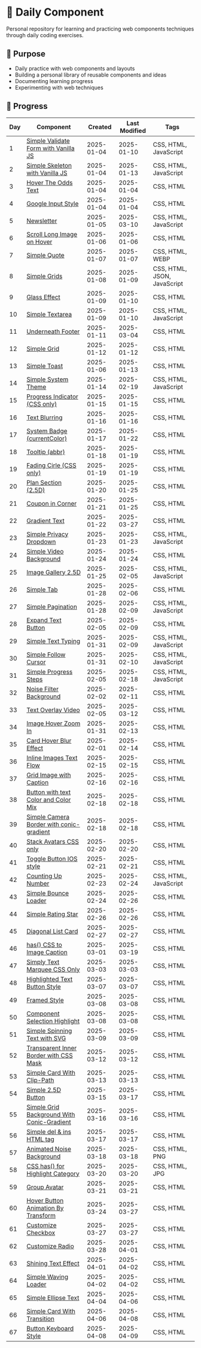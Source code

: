 # :snake: Daily Component

Personal repository for learning and practicing web components techniques through daily coding exercises.

## 🎯 Purpose

- Daily practice with web components and layouts
- Building a personal library of reusable components and ideas
- Documenting learning progress
- Experimenting with web techniques

## 📅 Progress

<!-- PROGRESS TABLE START -->

| Day | Component                                                                                              | Created    | Last Modified | Tags                        |
| --- | ------------------------------------------------------------------------------------------------------ | ---------- | ------------- | --------------------------- |
| 1   | [Simple Validate Form with Vanilla JS](./001.Simple%20Validate%20Form%20with%20Vanilla%20JS)           | 2025-01-04 | 2025-01-10    | CSS, HTML, JavaScript       |
| 2   | [Simple Skeleton with Vanilla JS](./002.Simple%20Skeleton%20with%20Vanilla%20JS)                       | 2025-01-04 | 2025-01-13    | CSS, HTML, JavaScript       |
| 3   | [Hover The Odds Text](./003.Hover%20The%20Odds%20Text)                                                 | 2025-01-04 | 2025-01-04    | CSS, HTML                   |
| 4   | [Google Input Style](./004.Google%20Input%20Style)                                                     | 2025-01-04 | 2025-01-04    | CSS, HTML                   |
| 5   | [Newsletter](./005.Newsletter)                                                                         | 2025-01-05 | 2025-03-10    | CSS, HTML, JavaScript       |
| 6   | [Scroll Long Image on Hover](./006.Scroll%20Long%20Image%20on%20Hover)                                 | 2025-01-06 | 2025-01-06    | CSS, HTML                   |
| 7   | [Simple Quote](./007.Simple%20Quote)                                                                   | 2025-01-07 | 2025-01-07    | CSS, HTML, WEBP             |
| 8   | [Simple Grids](./008.Simple%20Grids)                                                                   | 2025-01-08 | 2025-01-09    | CSS, HTML, JSON, JavaScript |
| 9   | [Glass Effect](./009.Glass%20Effect)                                                                   | 2025-01-09 | 2025-01-10    | CSS, HTML                   |
| 10  | [Simple Textarea](./010.Simple%20Textarea%20)                                                          | 2025-01-09 | 2025-01-10    | CSS, HTML, JavaScript       |
| 11  | [Underneath Footer](./011.Underneath%20Footer)                                                         | 2025-01-11 | 2025-03-04    | CSS, HTML                   |
| 12  | [Simple Grid](./012.Simple%20Grid%20)                                                                  | 2025-01-12 | 2025-01-12    | CSS, HTML                   |
| 13  | [Simple Toast](./013.Simple%20Toast)                                                                   | 2025-01-06 | 2025-01-13    | CSS, HTML                   |
| 14  | [Simple System Theme](./014.Simple%20System%20Theme)                                                   | 2025-01-14 | 2025-02-19    | CSS, HTML, JavaScript       |
| 15  | [Progress Indicator (CSS only)](<./015.Progress%20Indicator%20(CSS%20only)>)                           | 2025-01-15 | 2025-01-15    | CSS, HTML                   |
| 16  | [Text Blurring](./016.Text%20Blurring)                                                                 | 2025-01-16 | 2025-01-16    | CSS, HTML                   |
| 17  | [System Badge (currentColor)](<./017.System%20Badge%20(currentColor)>)                                 | 2025-01-17 | 2025-01-22    | CSS, HTML                   |
| 18  | [Tooltip (abbr)](<./018.Tooltip%20(abbr)>)                                                             | 2025-01-18 | 2025-01-19    | CSS, HTML                   |
| 19  | [Fading Cirle (CSS only)](<./019.Fading%20Cirle%20(CSS%20only)>)                                       | 2025-01-19 | 2025-01-19    | CSS, HTML                   |
| 20  | [Plan Section (2.5D)](<./020.Plan%20Section%20(2.5D)>)                                                 | 2025-01-20 | 2025-01-25    | CSS, HTML                   |
| 21  | [Coupon in Corner](./021.Coupon%20in%20Corner)                                                         | 2025-01-21 | 2025-01-25    | CSS, HTML                   |
| 22  | [Gradient Text](./022.Gradient%20Text)                                                                 | 2025-01-22 | 2025-03-27    | CSS, HTML                   |
| 23  | [Simple Privacy Dropdown](./023.Simple%20Privacy%20Dropdown%20)                                        | 2025-01-23 | 2025-01-23    | CSS, HTML, JavaScript       |
| 24  | [Simple Video Background](./024.Simple%20Video%20Background)                                           | 2025-01-24 | 2025-01-24    | CSS, HTML                   |
| 25  | [Image Gallery 2.5D](./025.Image%20Gallery%202.5D)                                                     | 2025-01-25 | 2025-02-05    | CSS, HTML, JavaScript       |
| 26  | [Simple Tab](./026.Simple%20Tab)                                                                       | 2025-01-28 | 2025-02-06    | CSS, HTML                   |
| 27  | [Simple Pagination](./027.Simple%20Pagination)                                                         | 2025-01-28 | 2025-02-09    | CSS, HTML, JavaScript       |
| 28  | [Expand Text Button](./028.Expand%20Text%20Button)                                                     | 2025-02-05 | 2025-02-09    | CSS, HTML                   |
| 29  | [Simple Text Typing](./029.Simple%20Text%20Typing)                                                     | 2025-01-31 | 2025-02-09    | CSS, HTML, JavaScript       |
| 30  | [Simple Follow Cursor](./030.Simple%20Follow%20Cursor)                                                 | 2025-01-31 | 2025-02-10    | CSS, HTML, JavaScript       |
| 31  | [Simple Progress Steps](./031.Simple%20Progress%20Steps)                                               | 2025-02-05 | 2025-02-18    | CSS, HTML, JavaScript       |
| 32  | [Noise Filter Background](./032.Noise%20Filter%20Background)                                           | 2025-02-02 | 2025-02-11    | CSS, HTML                   |
| 33  | [Text Overlay Video](./033.Text%20Overlay%20Video)                                                     | 2025-02-05 | 2025-03-12    | CSS, HTML                   |
| 34  | [Image Hover Zoom In](./034.Image%20Hover%20Zoom%20In)                                                 | 2025-01-31 | 2025-02-13    | CSS, HTML                   |
| 35  | [Card Hover Blur Effect](./035.Card%20Hover%20Blur%20Effect)                                           | 2025-02-01 | 2025-02-14    | CSS, HTML                   |
| 36  | [Inline Images Text Flow](./036.Inline%20Images%20Text%20Flow)                                         | 2025-02-15 | 2025-02-15    | CSS, HTML                   |
| 37  | [Grid Image with Caption](./037.Grid%20Image%20with%20Caption)                                         | 2025-02-16 | 2025-02-16    | CSS, HTML                   |
| 38  | [Button with text Color and Color Mix](./038.Button%20with%20text%20Color%20and%20Color%20Mix)         | 2025-02-18 | 2025-02-18    | CSS, HTML                   |
| 39  | [Simple Camera Border with conic-gradient](./039.Simple%20Camera%20Border%20with%20conic-gradient)     | 2025-02-18 | 2025-02-18    | CSS, HTML                   |
| 40  | [Stack Avatars CSS only](./040.Stack%20Avatars%20CSS%20only)                                           | 2025-02-20 | 2025-02-20    | CSS, HTML                   |
| 41  | [Toggle Button IOS style](./041.Toggle%20Button%20IOS%20style)                                         | 2025-02-21 | 2025-02-21    | CSS, HTML                   |
| 42  | [Counting Up Number](./042.Counting%20Up%20Number)                                                     | 2025-02-23 | 2025-02-24    | CSS, HTML, JavaScript       |
| 43  | [Simple Bounce Loader](./043.Simple%20Bounce%20Loader)                                                 | 2025-02-24 | 2025-02-26    | CSS, HTML                   |
| 44  | [Simple Rating Star](./044.Simple%20Rating%20Star)                                                     | 2025-02-26 | 2025-02-26    | CSS, HTML                   |
| 45  | [Diagonal List Card](./045.Diagonal%20List%20Card)                                                     | 2025-02-27 | 2025-02-27    | CSS, HTML                   |
| 46  | [has() CSS to Image Caption](<./046.has()%20CSS%20to%20Image%20Caption>)                               | 2025-03-01 | 2025-03-19    | CSS, HTML                   |
| 47  | [Simply Text Marquee CSS Only](./047.Simply%20Text%20Marquee%20CSS%20Only)                             | 2025-03-03 | 2025-03-03    | CSS, HTML                   |
| 48  | [Highlighted Text Button Style](./048.Highlighted%20Text%20Button%20Style)                             | 2025-03-07 | 2025-03-07    | CSS, HTML                   |
| 49  | [Framed Style](./049.Framed%20Style)                                                                   | 2025-03-08 | 2025-03-08    | CSS, HTML                   |
| 50  | [Component Selection Highlight](./050.Component%20Selection%20Highlight)                               | 2025-03-08 | 2025-03-08    | CSS, HTML                   |
| 51  | [Simple Spinning Text with SVG](./051.Simple%20Spinning%20Text%20with%20SVG)                           | 2025-03-09 | 2025-03-09    | CSS, HTML                   |
| 52  | [Transparent Inner Border with CSS Mask](./052.Transparent%20Inner%20Border%20with%20CSS%20Mask)       | 2025-03-12 | 2025-03-12    | CSS, HTML                   |
| 53  | [Simple Card With Clip-Path](./053.Simple%20Card%20With%20Clip-Path)                                   | 2025-03-13 | 2025-03-13    | CSS, HTML                   |
| 54  | [Simple 2.5D Button](./054.Simple%202.5D%20Button)                                                     | 2025-03-15 | 2025-03-17    | CSS, HTML                   |
| 55  | [Simple Grid Background With Conic-Gradient](./055.Simple%20Grid%20Background%20With%20Conic-Gradient) | 2025-03-16 | 2025-03-16    | CSS, HTML                   |
| 56  | [Simple del & ins HTML tag](./056.Simple%20del%20%26%20ins%20HTML%20tag)                               | 2025-03-17 | 2025-03-17    | CSS, HTML                   |
| 57  | [Animated Noise Background](./057.Animated%20Noise%20Background)                                       | 2025-03-18 | 2025-03-18    | CSS, HTML, PNG              |
| 58  | [CSS has() for Highlight Category](<./058.CSS%20has()%20for%20Highlight%20Category>)                   | 2025-03-20 | 2025-03-20    | CSS, HTML, JPG              |
| 59  | [Group Avatar](./059.Group%20Avatar)                                                                   | 2025-03-21 | 2025-03-21    | CSS, HTML                   |
| 60  | [Hover Button Animation By Transform](./060.Hover%20Button%20Animation%20By%20Transform%20)            | 2025-03-24 | 2025-03-27    | CSS, HTML                   |
| 61  | [Customize Checkbox](./061.Customize%20Checkbox)                                                       | 2025-03-27 | 2025-03-27    | CSS, HTML                   |
| 62  | [Customize Radio](./062.Customize%20Radio)                                                             | 2025-03-28 | 2025-04-01    | CSS, HTML                   |
| 63  | [Shining Text Effect](./063.Shining%20Text%20Effect)                                                   | 2025-04-01 | 2025-04-02    | CSS, HTML                   |
| 64  | [Simple Waving Loader](./064.Simple%20Waving%20Loader)                                                 | 2025-04-02 | 2025-04-02    | CSS, HTML                   |
| 65  | [Simple Ellipse Text](./065.Simple%20Ellipse%20Text)                                                   | 2025-04-04 | 2025-04-06    | CSS, HTML                   |
| 66  | [Simple Card With Transition](./066.Simple%20Card%20With%20Transition)                                 | 2025-04-06 | 2025-04-08    | CSS, HTML                   |
| 67  | [Button Keyboard Style](./067.Button%20Keyboard%20Style)                                               | 2025-04-08 | 2025-04-09    | CSS, HTML                   |

<!-- PROGRESS TABLE END -->
